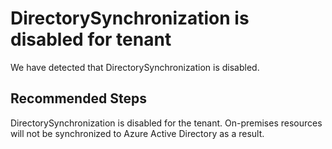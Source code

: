 <properties
pageTitle="DirectorySynchronization is disabled for tenant"
	description="DirectorySynchronization is disabled for tenant"
	infoBubbleText="DirectorySynchronization is disabled for tenant"
	service="microsoft.aad.iam"
	resource="aadconnect"
	authors="rodejo"
	ms.author="rodejo"
	displayOrder="1"
	articleId="ADtoAADSync_AADConnect_ASC_DirSyncDisabled"
	diagnosticScenario=""
	selfHelpType="Diagnostics"
	resourceTags=""
	productPesIds="14785"
	cloudEnvironments="public"
	ownershipId="ASEP_ContentService_Placeholder"
/>

# DirectorySynchronization is disabled for tenant
<!--issueDescription-->
We have detected that DirectorySynchronization is disabled.
<!--/issueDescription-->

## **Recommended Steps**
DirectorySynchronization is disabled for the tenant. On-premises resources will not be synchronized to Azure Active Directory as a result.